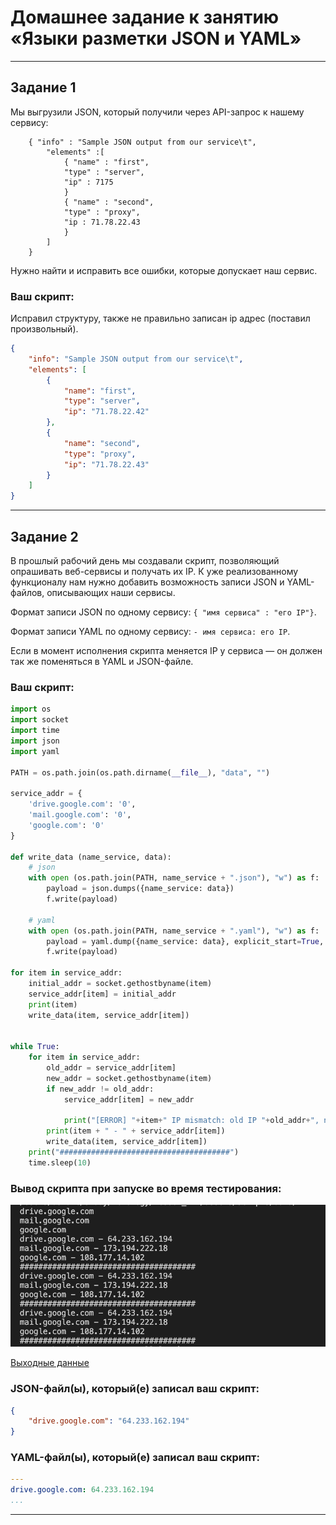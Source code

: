 # Домашнее задание к занятию «Языки разметки JSON и YAML»


------

## Задание 1

Мы выгрузили JSON, который получили через API-запрос к нашему сервису:

```
    { "info" : "Sample JSON output from our service\t",
        "elements" :[
            { "name" : "first",
            "type" : "server",
            "ip" : 7175 
            }
            { "name" : "second",
            "type" : "proxy",
            "ip : 71.78.22.43
            }
        ]
    }
```
  Нужно найти и исправить все ошибки, которые допускает наш сервис.

### Ваш скрипт:

Исправил структуру, также не правильно записан ip адрес (поставил произвольный).
```json
{
    "info": "Sample JSON output from our service\t",
    "elements": [
        {
            "name": "first",
            "type": "server",
            "ip": "71.78.22.42"
        },
        {
            "name": "second",
            "type": "proxy",
            "ip": "71.78.22.43"
        }
    ]
}
```

---

## Задание 2

В прошлый рабочий день мы создавали скрипт, позволяющий опрашивать веб-сервисы и получать их IP. К уже реализованному функционалу нам нужно добавить возможность записи JSON и YAML-файлов, описывающих наши сервисы. 

Формат записи JSON по одному сервису: `{ "имя сервиса" : "его IP"}`. 

Формат записи YAML по одному сервису: `- имя сервиса: его IP`. 

Если в момент исполнения скрипта меняется IP у сервиса — он должен так же поменяться в YAML и JSON-файле.

### Ваш скрипт:

```python
import os
import socket
import time
import json
import yaml

PATH = os.path.join(os.path.dirname(__file__), "data", "") 

service_addr = {
    'drive.google.com': '0',
    'mail.google.com': '0',
    'google.com': '0'
}

def write_data (name_service, data):
    # json
    with open (os.path.join(PATH, name_service + ".json"), "w") as f:
        payload = json.dumps({name_service: data})
        f.write(payload)
    
    # yaml
    with open (os.path.join(PATH, name_service + ".yaml"), "w") as f:
        payload = yaml.dump({name_service: data}, explicit_start=True, explicit_end=True)
        f.write(payload)

for item in service_addr:
    initial_addr = socket.gethostbyname(item)
    service_addr[item] = initial_addr
    print(item)
    write_data(item, service_addr[item])


while True:
    for item in service_addr:
        old_addr = service_addr[item]
        new_addr = socket.gethostbyname(item)
        if new_addr != old_addr:
            service_addr[item] = new_addr

            print("[ERROR] "+item+" IP mismatch: old IP "+old_addr+", new IP "+new_addr)
        print(item + " - " + service_addr[item])
        write_data(item, service_addr[item])
    print("######################################")
    time.sleep(10)
```

### Вывод скрипта при запуске во время тестирования:

![output](assets/img/output.png)

[Выходные данные](assets/scripts/data)

### JSON-файл(ы), который(е) записал ваш скрипт:

```json
{
    "drive.google.com": "64.233.162.194"
}
```


### YAML-файл(ы), который(е) записал ваш скрипт:

```yaml
---
drive.google.com: 64.233.162.194
...

```

---